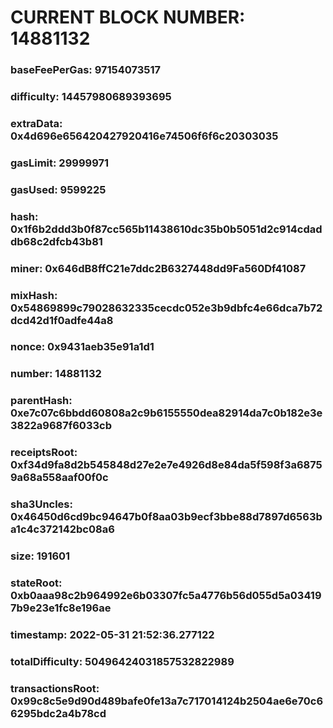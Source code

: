 # CURRENT BLOCK NUMBER: 14881132

### baseFeePerGas: 97154073517
### difficulty: 14457980689393695
### extraData: 0x4d696e656420427920416e74506f6f6c20303035
### gasLimit: 29999971
### gasUsed: 9599225
### hash: 0x1f6b2ddd3b0f87cc565b11438610dc35b0b5051d2c914cdaddb68c2dfcb43b81
### miner: 0x646dB8ffC21e7ddc2B6327448dd9Fa560Df41087
### mixHash: 0x54869899c79028632335cecdc052e3b9dbfc4e66dca7b72dcd42d1f0adfe44a8
### nonce: 0x9431aeb35e91a1d1
### number: 14881132
### parentHash: 0xe7c07c6bbdd60808a2c9b6155550dea82914da7c0b182e3e3822a9687f6033cb
### receiptsRoot: 0xf34d9fa8d2b545848d27e2e7e4926d8e84da5f598f3a68759a68a558aaf00f0c
### sha3Uncles: 0x46450d6cd9bc94647b0f8aa03b9ecf3bbe88d7897d6563ba1c4c372142bc08a6
### size: 191601
### stateRoot: 0xb0aaa98c2b964992e6b03307fc5a4776b56d055d5a034197b9e23e1fc8e196ae
### timestamp: 2022-05-31 21:52:36.277122
### totalDifficulty: 50496424031857532822989
### transactionsRoot: 0x99c8c5e9d90d489bafe0fe13a7c717014124b2504ae6e70c66295bdc2a4b78cd
